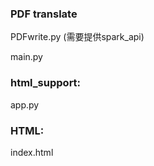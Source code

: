 
### PDF translate

PDFwrite.py (需要提供spark_api)

main.py


### html_support:

app.py


### HTML:

index.html

